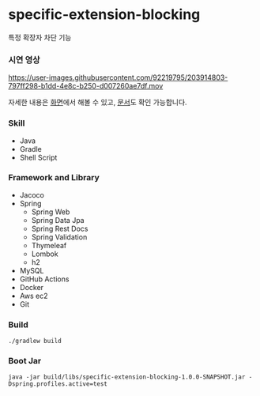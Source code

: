 # specific-extension-blocking

특정 확장자 차단 기능

### 시연 영상

https://user-images.githubusercontent.com/92219795/203914803-797ff298-b1dd-4e8c-b250-d007260ae7df.mov

자세한 내용은 [화면](http://52.78.120.129/index)에서 해볼 수 있고, [문서](http://52.78.120.129/docs/index.html)도 확인 가능합니다. 

### Skill

- Java
- Gradle
- Shell Script

### Framework and Library

- Jacoco
- Spring
    - Spring Web
    - Spring Data Jpa
    - Spring Rest Docs
    - Spring Validation
    - Thymeleaf
    - Lombok
    - h2
- MySQL
- GitHub Actions
- Docker
- Aws ec2
- Git

### Build

```shell
./gradlew build
```

### Boot Jar

```shell
java -jar build/libs/specific-extension-blocking-1.0.0-SNAPSHOT.jar -Dspring.profiles.active=test
```
